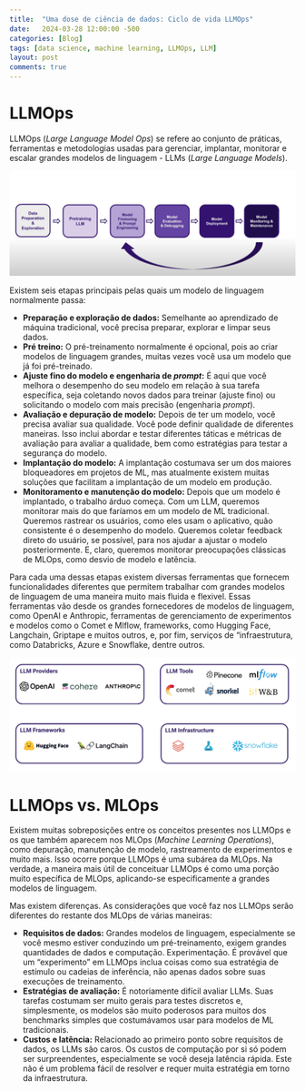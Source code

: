 ```yaml
---
title:  "Uma dose de ciência de dados: Ciclo de vida LLMOps"
date:   2024-03-28 12:00:00 -500
categories: [Blog]
tags: [data science, machine learning, LLMOps, LLM]
layout: post
comments: true
---
```


# LLMOps

LLMOps (*Large Language Model Ops*) se refere ao conjunto de práticas, ferramentas e metodologias usadas para gerenciar, implantar, monitorar e escalar grandes modelos de linguagem - LLMs (*Large Language Models*).  

![png](https://github.com/gallileugenesis/gallileugenesis.github.io/blob/main/post-img/2024-03-28-one-dose-of-data-science/LLMOps_lifecycle.jpeg?raw=true)

Existem seis etapas principais pelas quais um modelo de linguagem normalmente passa:

- **Preparação e exploração de dados:** Semelhante ao aprendizado de máquina tradicional, você precisa preparar, explorar e limpar seus dados.
- **Pré treino:** O pré-treinamento normalmente é opcional, pois ao criar modelos de linguagem grandes, muitas vezes você usa um modelo que já foi pré-treinado.
- **Ajuste fino do modelo e engenharia de *prompt*:** É aqui que você melhora o desempenho do seu modelo em relação à sua tarefa específica, seja coletando novos dados para treinar (ajuste fino) ou solicitando o modelo com mais precisão (engenharia *prompt*).
- **Avaliação e depuração de modelo:** Depois de ter um modelo, você precisa avaliar sua qualidade. Você pode definir qualidade de diferentes maneiras. Isso inclui abordar e testar diferentes táticas e métricas de avaliação para avaliar a qualidade, bem como estratégias para testar a segurança do modelo.
- **Implantação do modelo:** A implantação costumava ser um dos maiores bloqueadores em projetos de ML, mas atualmente existem muitas soluções que facilitam a implantação de um modelo em produção.
- **Monitoramento e manutenção do modelo:** Depois que um modelo é implantado, o trabalho árduo começa. Com um LLM, queremos monitorar mais do que faríamos em um modelo de ML tradicional. Queremos rastrear os usuários, como eles usam o aplicativo, quão consistente é o desempenho do modelo. Queremos coletar feedback direto do usuário, se possível, para nos ajudar a ajustar o modelo posteriormente. E, claro, queremos monitorar preocupações clássicas de MLOps, como desvio de modelo e latência.

Para cada uma dessas etapas existem diversas ferramentas que fornecem funcionalidades diferentes que permitem trabalhar com grandes modelos de linguagem de uma maneira muito mais fluida e flexivel. Essas ferramentas vão desde os grandes fornecedores de modelos de linguagem, como OpenAI e Anthropic,  ferramentas de gerenciamento de experimentos e modelos como o Comet e Mlflow, frameworks, como Hugging Face, Langchain, Griptape e muitos outros, e, por fim, serviços de “infraestrutura, como Databricks, Azure e Snowflake, dentre outros.

![png](https://github.com/gallileugenesis/gallileugenesis.github.io/blob/main/post-img/2024-03-28-one-dose-of-data-science/LLMOps_tools.jpeg?raw=true)


# LLMOps vs. MLOps

Existem muitas sobreposições entre os conceitos presentes nos LLMOps e os que também aparecem nos MLOps (*Machine Learning Operations*), como depuração, manutenção de modelo, rastreamento de experimentos e muito mais. Isso ocorre porque LLMOps é uma subárea da MLOps. Na verdade, a maneira mais útil de conceituar LLMOps é como uma porção muito específica de MLOps, aplicando-se especificamente a grandes modelos de linguagem.

Mas existem diferenças. As considerações que você faz nos LLMOps serão diferentes do restante dos MLOps de várias maneiras:

- **Requisitos de dados:** Grandes modelos de linguagem, especialmente se você mesmo estiver conduzindo um pré-treinamento, exigem grandes quantidades de dados e computação.
Experimentação. É provável que um “experimento” em LLMOps inclua coisas como sua estratégia de estímulo ou cadeias de inferência, não apenas dados sobre suas execuções de treinamento.
- **Estratégias de avaliação:** É notoriamente difícil avaliar LLMs. Suas tarefas costumam ser muito gerais para testes discretos e, simplesmente, os modelos são muito poderosos para muitos dos benchmarks simples que costumávamos usar para modelos de ML tradicionais.
- **Custos e latência:** Relacionado ao primeiro ponto sobre requisitos de dados, os LLMs são caros. Os custos de computação por si só podem ser surpreendentes, especialmente se você deseja latência rápida. Este não é um problema fácil de resolver e requer muita estratégia em torno da infraestrutura.